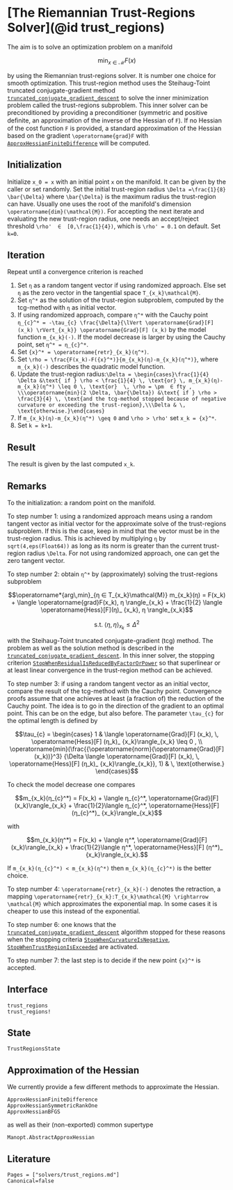 # [The Riemannian Trust-Regions Solver](@id trust_regions)

The aim is to solve an optimization problem on a manifold

```math
\operatorname*{min}_{x  ∈  \mathcal{M}} F(x)
```

by using the Riemannian trust-regions solver. It is number one choice for smooth
optimization. This trust-region method uses the Steihaug-Toint truncated
conjugate-gradient method [`truncated_conjugate_gradient_descent`](@ref)
to solve the inner minimization problem called the
trust-regions subproblem. This inner solver can be preconditioned by providing
a preconditioner (symmetric and positive deﬁnite, an approximation of the
inverse of the Hessian of ``F``). If no Hessian of the cost function ``F`` is
provided, a standard approximation of the Hessian based on the gradient
``\operatorname{grad}F`` with [`ApproxHessianFiniteDifference`](@ref) will be computed.

## Initialization

Initialize ``x_0 = x`` with an initial point ``x`` on the manifold. It can be
given by the caller or set randomly. Set the initial trust-region radius
``\Delta =\frac{1}{8} \bar{\Delta}`` where ``\bar{\Delta}`` is the maximum radius
the trust-region can have. Usually one uses
the root of the manifold's dimension ``\operatorname{dim}(\mathcal{M})``.
For accepting the next iterate and evaluating the new trust-region radius, one
needs an accept/reject threshold ``\rho'  ∈  [0,\frac{1}{4})``, which is
``\rho' = 0.1`` on default. Set ``k=0``.

## Iteration

Repeat until a convergence criterion is reached

1. Set ``η`` as a random tangent vector if using randomized approach. Else
    set ``η`` as the zero vector in the tangential space ``T_{x_k}\mathcal{M}``.
2. Set ``η^*`` as the solution of the trust-region subproblem, computed by
    the tcg-method with ``η`` as initial vector.
3. If using randomized approach, compare ``η^*`` with the Cauchy point
    ``η_{c}^* = -\tau_{c} \frac{\Delta}{\lVert \operatorname{Grad}[F] (x_k) \rVert_{x_k}} \operatorname{Grad}[F] (x_k)`` by the model function ``m_{x_k}(⋅)``. If the
    model decrease is larger by using the Cauchy point, set
    ``η^* = η_{c}^*``.
4. Set ``{x}^* = \operatorname{retr}_{x_k}(η^*)``.
5. Set ``\rho = \frac{F(x_k)-F({x}^*)}{m_{x_k}(η)-m_{x_k}(η^*)}``, where
    ``m_{x_k}(⋅)`` describes the quadratic model function.
6. Update the trust-region radius:``\Delta = \begin{cases}\frac{1}{4} \Delta &\text{ if } \rho < \frac{1}{4} \, \text{or} \, m_{x_k}(η)-m_{x_k}(η^*) \leq 0 \, \text{or}  \, \rho = \pm  ∈ fty , \\\operatorname{min}(2 \Delta, \bar{\Delta}) &\text{ if } \rho > \frac{3}{4} \, \text{and the tcg-method stopped because of negative curvature or exceeding the trust-region},\\\Delta & \, \text{otherwise.}\end{cases}``
7. If ``m_{x_k}(η)-m_{x_k}(η^*) \geq 0`` and ``\rho > \rho'`` set
    ``x_k = {x}^*``.
8. Set ``k = k+1``.

## Result

The result is given by the last computed ``x_k``.

## Remarks

To the initialization: a random point on the manifold.

To step number 1: using a randomized approach means using a random tangent
vector as initial vector for the approximate solve of the trust-regions
subproblem. If this is the case, keep in mind that the vector must be in the
trust-region radius. This is achieved by multiplying
`η` by `sqrt(4,eps(Float64))` as long as
its norm is greater than the current trust-region radius ``\Delta``.
For not using randomized approach, one can get the zero tangent vector.

To step number 2: obtain ``η^*`` by (approximately) solving the
trust-regions subproblem

```math
\operatorname*{arg\,min}_{η  ∈  T_{x_k}\mathcal{M}} m_{x_k}(η) = F(x_k) +
\langle \operatorname{grad}F(x_k), η \rangle_{x_k} + \frac{1}{2} \langle
\operatorname{Hess}[F](η)_ {x_k}, η \rangle_{x_k}
```

```math
\text{s.t.} \; \langle η, η \rangle_{x_k} \leq {\Delta}^2
```

with the Steihaug-Toint truncated conjugate-gradient (tcg) method. The problem
as well as the solution method is described in the
[`truncated_conjugate_gradient_descent`](@ref). In this inner solver, the
stopping criterion  [`StopWhenResidualIsReducedByFactorOrPower`](@ref) so that superlinear or at least linear convergence in the trust-region method can be achieved.

To step number 3: if using a random tangent vector as an initial vector, compare
the result of the tcg-method with the Cauchy point. Convergence proofs assume
that one achieves at least (a fraction of) the reduction of the Cauchy point.
The idea is to go in the direction of the gradient to an optimal point. This
can be on the edge, but also before.
The parameter ``\tau_{c}`` for the optimal length is defined by

```math
\tau_{c} = \begin{cases} 1 & \langle \operatorname{Grad}[F] (x_k), \,
\operatorname{Hess}[F] (η_k)_ {x_k}\rangle_{x_k} \leq 0 , \\
\operatorname{min}(\frac{{\operatorname{norm}(\operatorname{Grad}[F] (x_k))}^3}
{\Delta \langle \operatorname{Grad}[F] (x_k), \,
\operatorname{Hess}[F] (η_k)_ {x_k}\rangle_{x_k}}, 1) & \, \text{otherwise.}
\end{cases}
```

To check the model decrease one compares

```math
m_{x_k}(η_{c}^*) = F(x_k) + \langle η_{c}^*,
\operatorname{Grad}[F] (x_k)\rangle_{x_k} + \frac{1}{2}\langle η_{c}^*,
\operatorname{Hess}[F] (η_{c}^*)_ {x_k}\rangle_{x_k}
```

with

```math
m_{x_k}(η^*) = F(x_k) + \langle η^*,
\operatorname{Grad}[F] (x_k)\rangle_{x_k} + \frac{1}{2}\langle η^*,
\operatorname{Hess}[F] (η^*)_ {x_k}\rangle_{x_k}.
```

If ``m_{x_k}(η_{c}^*) < m_{x_k}(η^*)`` then ``m_{x_k}(η_{c}^*)`` is the better choice.

To step number 4: ``\operatorname{retr}_{x_k}(⋅)`` denotes the retraction, a
mapping ``\operatorname{retr}_{x_k}:T_{x_k}\mathcal{M} \rightarrow \mathcal{M}``
which approximates the exponential map. In some cases it is cheaper to use this
instead of the exponential.

To step number 6: one knows that the [`truncated_conjugate_gradient_descent`](@ref) algorithm stopped for
these reasons when the stopping criteria [`StopWhenCurvatureIsNegative`](@ref),
[`StopWhenTrustRegionIsExceeded`](@ref) are activated.

To step number 7: the last step is to decide if the new point ``{x}^*`` is
accepted.

## Interface

```@docs
trust_regions
trust_regions!
```

## State

```@docs
TrustRegionsState
```

## Approximation of the Hessian

We currently provide a few different methods to approximate the Hessian.

```@docs
ApproxHessianFiniteDifference
ApproxHessianSymmetricRankOne
ApproxHessianBFGS
```

as well as their (non-exported) common supertype

```@docs
Manopt.AbstractApproxHessian
```

## Literature

```@bibliography
Pages = ["solvers/trust_regions.md"]
Canonical=false
```
